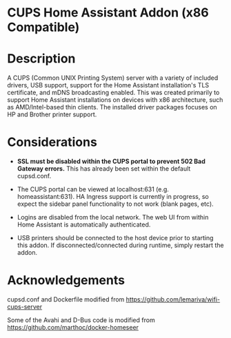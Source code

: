 # CUPS Home Assistant Addon (x86 Compatible)

# Description

A CUPS (Common UNIX Printing System) server with a variety of included drivers, USB support, support for the Home Assistant installation's TLS certificate, and mDNS broadcasting enabled. This was created primarily to support Home Assistant installations on devices with x86 architecture, such as AMD/Intel-based thin clients. The installed driver packages focuses on HP and Brother printer support.

# Considerations

* **SSL must be disabled within the CUPS portal to prevent 502 Bad Gateway errors.** This has already been set within the default cupsd.conf.

* The CUPS portal can be viewed at localhost:631 (e.g. homeassistant:631). HA Ingress support is currently in progress, so expect the sidebar panel functionality to not work (blank pages, etc).

* Logins are disabled from the local network. The web UI from within Home Assistant is automatically authenticated.

* USB printers should be connected to the host device prior to starting this addon. If disconnected/connected during runtime, simply restart the addon.

# Acknowledgements

cupsd.conf and Dockerfile modified from https://github.com/lemariva/wifi-cups-server

Some of the Avahi and D-Bus code is modified from https://github.com/marthoc/docker-homeseer
